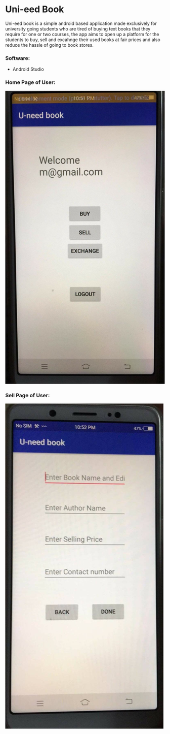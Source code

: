 # Uni-eed Book
Uni-eed book is a simple android based application made exclusively for university going students who are tired of buying text books that they require for one or two courses, the app aims to open up a platform for the students to buy, sell and excahnge their used books at fair prices and also reduce the hassle of going to book stores. 
### Software:
- Android Studio
### Home Page of User:
![image](https://github.com/Khushba94/uni-eed-book/blob/master/HomePage.jpg)
### Sell Page of User:
![image](https://github.com/Khushba94/uni-eed-book/blob/master/SellPage.jpg)


